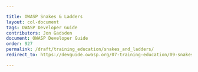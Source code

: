 ```yaml
---

title: OWASP Snakes & Ladders
layout: col-document
tags: OWASP Developer Guide
contributors: Jon Gadsden
document: OWASP Developer Guide
order: 927
permalink: /draft/training_education/snakes_and_ladders/
redirect_to: https://devguide.owasp.org/07-training-education/09-snakes-ladders/

---
```

